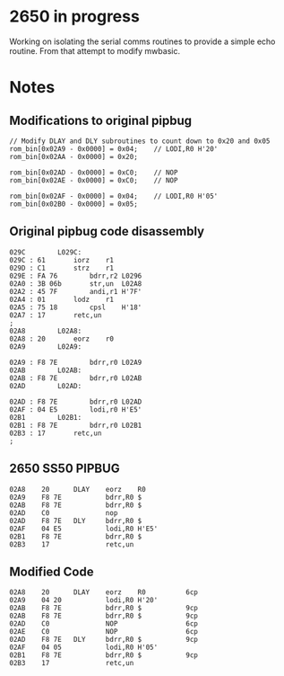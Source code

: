 # 2650 in progress
 Working on isolating the serial comms routines to provide a simple echo routine.
 From that attempt to modify mwbasic.
 
# Notes

## Modifications to original pipbug

```
// Modify DLAY and DLY subroutines to count down to 0x20 and 0x05
rom_bin[0x02A9 - 0x0000] = 0x04;    // LODI,R0 H'20'
rom_bin[0x02AA - 0x0000] = 0x20;

rom_bin[0x02AD - 0x0000] = 0xC0;    // NOP
rom_bin[0x02AE - 0x0000] = 0xC0;    // NOP

rom_bin[0x02AF - 0x0000] = 0x04;    // LODI,R0 H'05'
rom_bin[0x02B0 - 0x0000] = 0x05; 
```
## Original pipbug code disassembly

```
029C		L029C:
029C : 61  		iorz	r1
029D : C1  		strz	r1
029E : FA 76  		bdrr,r2	L0296
02A0 : 3B 06b  		str,un	L02A8
02A2 : 45 7F  		andi,r1	H'7F'
02A4 : 01  		lodz	r1
02A5 : 75 18  		cpsl	H'18'
02A7 : 17  		retc,un
;
02A8	 	L02A8:
02A8 : 20  		eorz	r0
02A9	 	L02A9:

02A9 : F8 7E  		bdrr,r0	L02A9
02AB	 	L02AB:
02AB : F8 7E  		bdrr,r0	L02AB
02AD	 	L02AD:

02AD : F8 7E  		bdrr,r0	L02AD
02AF : 04 E5  		lodi,r0	H'E5'
02B1 		L02B1:
02B1 : F8 7E  		bdrr,r0	L02B1
02B3 : 17  		retc,un
;
```
## 2650 SS50 PIPBUG
```
02A8	20		DLAY	eorz	R0
02A9	F8 7E			bdrr,R0	$
02AB	F8 7E			bdrr,R0	$
02AD	C0				nop		
02AD	F8 7E	DLY		bdrr,R0	$
02AF	04 E5			lodi,R0	H'E5'
02B1	F8 7E			bdrr,R0	$
02B3	17				retc,un
```
## Modified Code
```
02A8	20		DLAY	eorz	R0			6cp
02A9	04 20			lodi,R0	H'20'		
02AB	F8 7E			bdrr,R0	$			9cp
02AB	F8 7E			bdrr,R0	$			9cp
02AD	C0				NOP					6cp
02AE	C0				NOP					6cp
02AD	F8 7E	DLY		bdrr,R0	$			9cp
02AF	04 05			lodi,R0	H'05'
02B1	F8 7E			bdrr,R0	$			9cp
02B3	17				retc,un
```